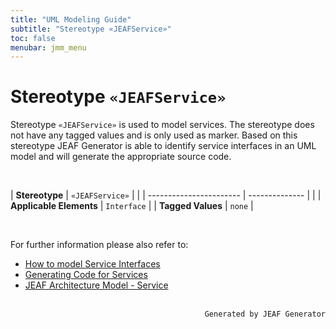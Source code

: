 ```yaml
---
title: "UML Modeling Guide"
subtitle: "Stereotype «JEAFService»"
toc: false
menubar: jmm_menu
---
```


# Stereotype `«JEAFService»`
Stereotype `«JEAFService»` is used to model services. The stereotype does not have any tagged values and is only used as marker. Based on this stereotype JEAF Generator is able to identify service interfaces in an UML model and will generate the appropriate source code.

<br>

| **Stereotype**          | `«JEAFService»` | |
| ----------------------- | -------------- | |
| **Applicable Elements** | `Interface`        |
| **Tagged Values**       | `none`           |

<br>

For further information please also refer to: 
- [How to model Service Interfaces](/uml-modeling-guide/how-tos/how-to-model-rest-service-apis)
- [Generating Code for Services](/developer-guide/code-for-jeaf-services/)
- [JEAF Architecture Model - Service](https://anaptecs.atlassian.net/wiki/spaces/JEAF/pages/515276970/JEAF+Architecture+Model#Service)


<br>

<div style="text-align: right"><code>Generated by JEAF Generator</code></div>

    
